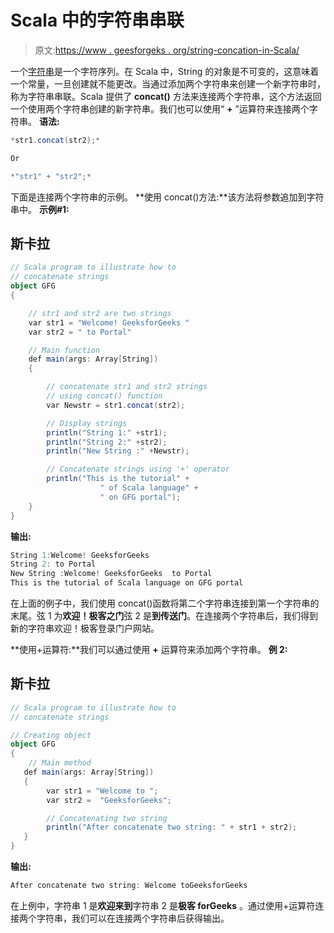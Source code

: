 # Scala 中的字符串串联

> 原文:[https://www . geesforgeks . org/string-concation-in-Scala/](https://www.geeksforgeeks.org/string-concatenation-in-scala/)

一个[字符串](https://www.geeksforgeeks.org/scala-string/)是一个字符序列。在 Scala 中，String 的对象是不可变的，这意味着一个常量，一旦创建就不能更改。当通过添加两个字符串来创建一个新字符串时，称为字符串串联。Scala 提供了 **concat()** 方法来连接两个字符串，这个方法返回一个使用两个字符串创建的新字符串。我们也可以使用“ **+** ”运算符来连接两个字符串。
**语法:**

```scala
*str1.concat(str2);*

Or

*"str1" + "str2";*
```

下面是连接两个字符串的示例。
**使用 concat()方法:**该方法将参数追加到字符串中。
**示例#1:**

## 斯卡拉

```scala
// Scala program to illustrate how to 
// concatenate strings
object GFG
{

    // str1 and str2 are two strings
    var str1 = "Welcome! GeeksforGeeks "
    var str2 = " to Portal"

    // Main function
    def main(args: Array[String])
    {

        // concatenate str1 and str2 strings
        // using concat() function
        var Newstr = str1.concat(str2);

        // Display strings 
        println("String 1:" +str1);
        println("String 2:" +str2);
        println("New String :" +Newstr);

        // Concatenate strings using '+' operator
        println("This is the tutorial" + 
                    " of Scala language" + 
                    " on GFG portal");
    }
}
```

**输出:**

```scala
String 1:Welcome! GeeksforGeeks 
String 2: to Portal
New String :Welcome! GeeksforGeeks  to Portal
This is the tutorial of Scala language on GFG portal
```

在上面的例子中，我们使用 concat()函数将第二个字符串连接到第一个字符串的末尾。弦 1 为**欢迎！极客之门**弦 2 是**到传送门**。在连接两个字符串后，我们得到新的字符串欢迎！极客登录门户网站。

**使用+运算符:**我们可以通过使用 **+** 运算符来添加两个字符串。
**例 2:**

## 斯卡拉

```scala
// Scala program to illustrate how to
// concatenate strings

// Creating object
object GFG
{
    // Main method
   def main(args: Array[String])
   {
        var str1 = "Welcome to ";
        var str2 =  "GeeksforGeeks";

        // Concatenating two string
        println("After concatenate two string: " + str1 + str2);
   }
}
```

**输出:**

```scala
After concatenate two string: Welcome toGeeksforGeeks
```

在上例中，字符串 1 是**欢迎来到**字符串 2 是**极客 forGeeks** 。通过使用+运算符连接两个字符串，我们可以在连接两个字符串后获得输出。